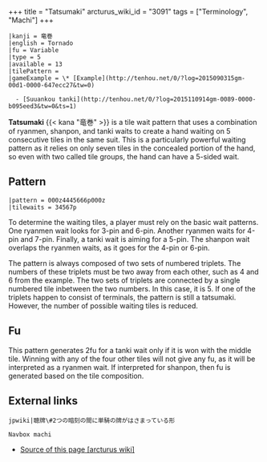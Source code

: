 +++
title = "Tatsumaki"
arcturus_wiki_id = "3091"
tags = ["Terminology", "Machi"]
+++

```machi
|kanji = 竜巻
|english = Tornado
|fu = Variable
|type = 5
|available = 13
|tilePattern =
|gameExample = \* [Example](http://tenhou.net/0/?log=2015090315gm-00d1-0000-647ecc27&tw=0)

  - [Suuankou tanki](http://tenhou.net/0/?log=2015110914gm-0089-0000-b095eed3&tw=0&ts=1)

```

**Tatsumaki** {{< kana "竜巻" >}} is a tile wait pattern that uses a combination of ryanmen,
shanpon, and tanki waits to create a hand waiting on 5 consecutive tiles in the same suit. This is a
particularly powerful waiting pattern as it relies on only seven tiles in the concealed portion of
the hand, so even with two called tile groups, the hand can have a 5-sided wait.

## Pattern

```machi
|pattern = 000z4445666p000z
|tilewaits = 34567p
```

To determine the waiting tiles, a player must rely on the basic wait patterns. One ryanmen wait
looks for 3-pin and 6-pin. Another ryanmen waits for 4-pin and 7-pin. Finally, a tanki wait is
aiming for a 5-pin. The shanpon wait overlaps the ryanmen waits, as it goes for the 4-pin or 6-pin.

The pattern is always composed of two sets of numbered triplets. The numbers of these triplets must
be two away from each other, such as 4 and 6 from the example. The two sets of triplets are
connected by a single numbered tile inbetween the two numbers. In this case, it is 5. If one of the
triplets happen to consist of terminals, the pattern is still a tatsumaki. However, the number of
possible waiting tiles is reduced.

## Fu

This pattern generates 2fu for a tanki wait only if it is won with the middle tile. Winning with any
of the four other tiles will not give any fu, as it will be interpreted as a ryanmen wait. If
interpreted for shanpon, then fu is generated based on the tile composition.

## External links

`jpwiki|聴牌\#2つの暗刻の間に単騎の牌がはさまっている形`

`Navbox machi`

- [Source of this page [arcturus wiki]](http://arcturus.su/wiki/Tatsumaki)
